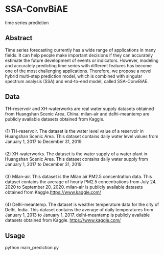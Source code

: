 # SSA-ConvBiAE
time series prediction
## Abstract
Time series forecasting currently has a wide range of applications in many fields. It can help people make important decisions if they can accurately estimate the future development of events or indicators. However, modeling and accurately predicting time series with different features has become one of the most challenging applications. Therefore, we propose a novel hybrid multi-step prediction model, which is combined with singular spectrum analysis (SSA) and end-to-end model, called SSA-ConvBiAE.


## Data

TH-reservoir and XH-waterworks are real water supply datasets obtained from Huangshan Scenic Area, China. milan-air and delhi-meantemp are publicly available datasets obtained from Kaggle.

### 
(1) TH-reservoir. The dataset is the water level value of a reservoir in Huangshan Scenic Area. This dataset contains daily water level values from January 1, 2017 to December 31, 2019.
### 
(2) XH-waterworks. The dataset is the water supply of a water plant in Huangshan Scenic Area. This dataset contains daily water supply from January 1, 2017 to December 31, 2019.
### 
(3) Milan-air. This dataset is the Milan air PM2.5 concentration data. This dataset contains the average of hourly PM2.5 concentrations from July 24, 2020 to September 20, 2020. milan-air is publicly available datasets obtained from Kaggle.https://www.kaggle.com/
### 
(4) Delhi-meantemp. The dataset is weather temperature data for the city of Delhi, India. This dataset contains the average of daily temperatures from January 1, 2013 to January 1, 2017. delhi-meantemp is publicly available datasets obtained from Kaggle. https://www.kaggle.com/



## Usage

python main_prediction.py

